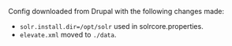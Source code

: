 Config downloaded from Drupal with the following changes made:

* `solr.install.dir=/opt/solr` used in solrcore.properties.
* `elevate.xml` moved to `./data`.
